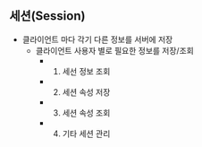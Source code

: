 ## 세션(Session)
- 클라이언트 마다 각기 다른 정보를 서버에 저장
  - 클라이언트 사용자 별로 필요한 정보를 저장/조회
    - 1. 세선 정보 조회
    - 2. 세션 속성 저장
    - 3. 세션 속성 조회
    - 4. 기타 세션 관리












